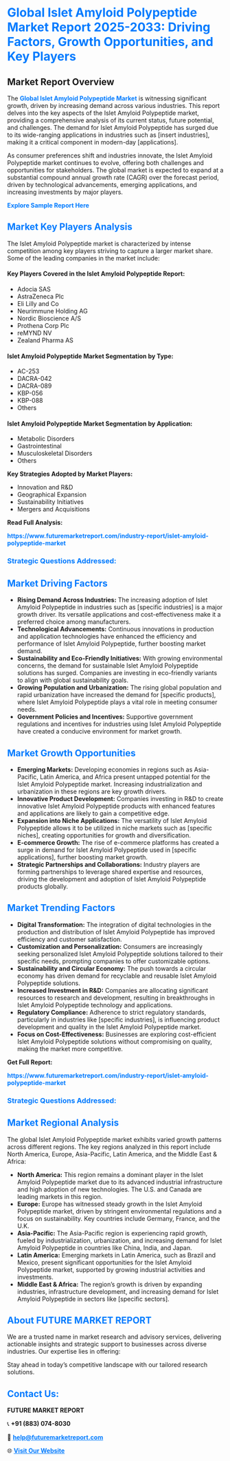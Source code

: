 <h1 style="color: #007BFF;">Global Islet Amyloid Polypeptide Market Report 2025-2033: Driving Factors, Growth Opportunities, and Key Players</h1>

<section id="overview">
<h2>Market Report Overview</h2>
<p>The <a href="https://www.futuremarketreport.com/industry-report/islet-amyloid-polypeptide-market" style="color: #007BFF; text-decoration: none;"><strong>Global Islet Amyloid Polypeptide Market</strong></a> is witnessing significant growth, driven by increasing demand across various industries. This report delves into the key aspects of the Islet Amyloid Polypeptide market, providing a comprehensive analysis of its current status, future potential, and challenges. The demand for Islet Amyloid Polypeptide has surged due to its wide-ranging applications in industries such as [insert industries], making it a critical component in modern-day [applications].</p>
<p>As consumer preferences shift and industries innovate, the Islet Amyloid Polypeptide market continues to evolve, offering both challenges and opportunities for stakeholders. The global market is expected to expand at a substantial compound annual growth rate (CAGR) over the forecast period, driven by technological advancements, emerging applications, and increasing investments by major players.</p>
</section>

<section id="overview">
<p><a href="https://www.futuremarketreport.com/request-sample/reportId=53211" style="color: #007BFF; text-decoration: none;"><strong>Explore Sample Report Here</strong></a></p>
</section>

<section id="key-players">
<h2 style="color: #007BFF;">Market Key Players Analysis</h2>
<p>The Islet Amyloid Polypeptide market is characterized by intense competition among key players striving to capture a larger market share. Some of the leading companies in the market include:</p>
<h4>Key Players Covered in the Islet Amyloid Polypeptide Report:</h4>
<ul><li>Adocia SAS</li><li>AstraZeneca Plc</li><li>Eli Lilly and Co</li><li>Neurimmune Holding AG</li><li>Nordic Bioscience A/S</li><li>Prothena Corp Plc</li><li>reMYND NV</li><li>Zealand Pharma AS</li></ul>
<h4>Islet Amyloid Polypeptide Market Segmentation by Type:</h4>
<ul><li>AC-253</li><li>DACRA-042</li><li>DACRA-089</li><li>KBP-056</li><li>KBP-088</li><li>Others</li></ul>

<h4>Islet Amyloid Polypeptide Market Segmentation by Application:</h4>
<ul><li>Metabolic Disorders</li><li>Gastrointestinal</li><li>Musculoskeletal Disorders</li><li>Others</li></ul>
<p><strong>Key Strategies Adopted by Market Players:</strong></p>
<ul>
<li>Innovation and R&D</li>
<li>Geographical Expansion</li>
<li>Sustainability Initiatives</li>
<li>Mergers and Acquisitions</li>
</ul>
</section>

<section>
<p><strong>Read Full Analysis: </strong></p><a href="https://www.futuremarketreport.com/industry-report/islet-amyloid-polypeptide-market" style="color: #007BFF; text-decoration: none;"><strong>https://www.futuremarketreport.com/industry-report/islet-amyloid-polypeptide-market</strong></a>
<h3 style="color: #007BFF;">Strategic Questions Addressed:</h3>
</section>

<section id="driving-factors">
<h2 style="color: #007BFF;">Market Driving Factors</h2>
<ul>
<li><strong>Rising Demand Across Industries:</strong> The increasing adoption of Islet Amyloid Polypeptide in industries such as [specific industries] is a major growth driver. Its versatile applications and cost-effectiveness make it a preferred choice among manufacturers.</li>
<li><strong>Technological Advancements:</strong> Continuous innovations in production and application technologies have enhanced the efficiency and performance of Islet Amyloid Polypeptide, further boosting market demand.</li>
<li><strong>Sustainability and Eco-Friendly Initiatives:</strong> With growing environmental concerns, the demand for sustainable Islet Amyloid Polypeptide solutions has surged. Companies are investing in eco-friendly variants to align with global sustainability goals.</li>
<li><strong>Growing Population and Urbanization:</strong> The rising global population and rapid urbanization have increased the demand for [specific products], where Islet Amyloid Polypeptide plays a vital role in meeting consumer needs.</li>
<li><strong>Government Policies and Incentives:</strong> Supportive government regulations and incentives for industries using Islet Amyloid Polypeptide have created a conducive environment for market growth.</li>
</ul>
</section>

<section id="growth-opportunities">
<h2 style="color: #007BFF;">Market Growth Opportunities</h2>
<ul>
<li><strong>Emerging Markets:</strong> Developing economies in regions such as Asia-Pacific, Latin America, and Africa present untapped potential for the Islet Amyloid Polypeptide market. Increasing industrialization and urbanization in these regions are key growth drivers.</li>
<li><strong>Innovative Product Development:</strong> Companies investing in R&D to create innovative Islet Amyloid Polypeptide products with enhanced features and applications are likely to gain a competitive edge.</li>
<li><strong>Expansion into Niche Applications:</strong> The versatility of Islet Amyloid Polypeptide allows it to be utilized in niche markets such as [specific niches], creating opportunities for growth and diversification.</li>
<li><strong>E-commerce Growth:</strong> The rise of e-commerce platforms has created a surge in demand for Islet Amyloid Polypeptide used in [specific applications], further boosting market growth.</li>
<li><strong>Strategic Partnerships and Collaborations:</strong> Industry players are forming partnerships to leverage shared expertise and resources, driving the development and adoption of Islet Amyloid Polypeptide products globally.</li>
</ul>
</section>

<section id="trending-factors">
<h2 style="color: #007BFF;">Market Trending Factors</h2>
<ul>
<li><strong>Digital Transformation:</strong> The integration of digital technologies in the production and distribution of Islet Amyloid Polypeptide has improved efficiency and customer satisfaction.</li>
<li><strong>Customization and Personalization:</strong> Consumers are increasingly seeking personalized Islet Amyloid Polypeptide solutions tailored to their specific needs, prompting companies to offer customizable options.</li>
<li><strong>Sustainability and Circular Economy:</strong> The push towards a circular economy has driven demand for recyclable and reusable Islet Amyloid Polypeptide solutions.</li>
<li><strong>Increased Investment in R&D:</strong> Companies are allocating significant resources to research and development, resulting in breakthroughs in Islet Amyloid Polypeptide technology and applications.</li>
<li><strong>Regulatory Compliance:</strong> Adherence to strict regulatory standards, particularly in industries like [specific industries], is influencing product development and quality in the Islet Amyloid Polypeptide market.</li>
<li><strong>Focus on Cost-Effectiveness:</strong> Businesses are exploring cost-efficient Islet Amyloid Polypeptide solutions without compromising on quality, making the market more competitive.</li>
</ul>
</section>

<section>
<p><strong>Get Full Report: </strong></p><a href="https://www.futuremarketreport.com/industry-report/islet-amyloid-polypeptide-market" style="color: #007BFF; text-decoration: none;"><strong>https://www.futuremarketreport.com/industry-report/islet-amyloid-polypeptide-market</strong></a>
<h3 style="color: #007BFF;">Strategic Questions Addressed:</h3>
</section>


<section id="regional-analysis">
<h2 style="color: #007BFF;">Market Regional Analysis</h2>
<p>The global Islet Amyloid Polypeptide market exhibits varied growth patterns across different regions. The key regions analyzed in this report include North America, Europe, Asia-Pacific, Latin America, and the Middle East & Africa:</p>
<ul>
<li><strong>North America:</strong> This region remains a dominant player in the Islet Amyloid Polypeptide market due to its advanced industrial infrastructure and high adoption of new technologies. The U.S. and Canada are leading markets in this region.</li>
<li><strong>Europe:</strong> Europe has witnessed steady growth in the Islet Amyloid Polypeptide market, driven by stringent environmental regulations and a focus on sustainability. Key countries include Germany, France, and the U.K.</li>
<li><strong>Asia-Pacific:</strong> The Asia-Pacific region is experiencing rapid growth, fueled by industrialization, urbanization, and increasing demand for Islet Amyloid Polypeptide in countries like China, India, and Japan.</li>
<li><strong>Latin America:</strong> Emerging markets in Latin America, such as Brazil and Mexico, present significant opportunities for the Islet Amyloid Polypeptide market, supported by growing industrial activities and investments.</li>
<li><strong>Middle East & Africa:</strong> The region’s growth is driven by expanding industries, infrastructure development, and increasing demand for Islet Amyloid Polypeptide in sectors like [specific sectors].</li>
</ul>
</section>

<footer>
<h2 style="color: #007BFF;">About FUTURE MARKET REPORT</h2>
<p>We are a trusted name in market research and advisory services, delivering actionable insights and strategic support to businesses across diverse industries. Our expertise lies in offering:</p>

<p>Stay ahead in today’s competitive landscape with our tailored research solutions.</p>

<h2 style="color: #007BFF;">Contact Us:</h2>
<p><strong>FUTURE MARKET REPORT</strong></p>
<p>📞 <strong>+91 (883) 074-8030</strong></p>
<p>📧 <strong><a href="mailto:help@futuremarketreport.com" style="color: #007BFF;">help@futuremarketreport.com</a></strong></p>
<p>🌐 <strong><a href="https://www.futuremarketreport.com/" style="color: #007BFF;">Visit Our Website</a></strong></p>
</footer>